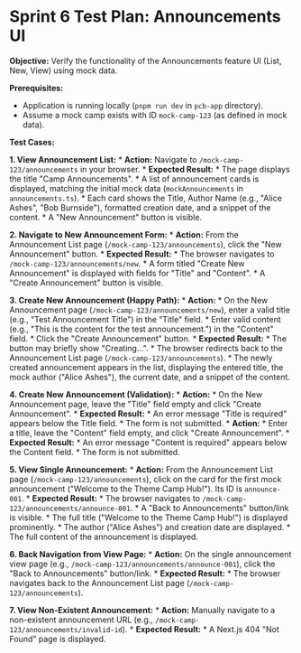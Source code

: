 # Sprint 6 Test Plan: Announcements UI

**Objective:** Verify the functionality of the Announcements feature UI (List, New, View) using mock data.

**Prerequisites:**
*   Application is running locally (`pnpm run dev` in `pcb-app` directory).
*   Assume a mock camp exists with ID `mock-camp-123` (as defined in mock data).

**Test Cases:**

**1. View Announcement List:**
    *   **Action:** Navigate to `/mock-camp-123/announcements` in your browser.
    *   **Expected Result:** 
        *   The page displays the title "Camp Announcements".
        *   A list of announcement cards is displayed, matching the initial mock data (`mockAnnouncements` in `announcements.ts`).
        *   Each card shows the Title, Author Name (e.g., "Alice Ashes", "Bob Burnside"), formatted creation date, and a snippet of the content.
        *   A "New Announcement" button is visible.

**2. Navigate to New Announcement Form:**
    *   **Action:** From the Announcement List page (`/mock-camp-123/announcements`), click the "New Announcement" button.
    *   **Expected Result:**
        *   The browser navigates to `/mock-camp-123/announcements/new`.
        *   A form titled "Create New Announcement" is displayed with fields for "Title" and "Content".
        *   A "Create Announcement" button is visible.

**3. Create New Announcement (Happy Path):**
    *   **Action:** 
        *   On the New Announcement page (`/mock-camp-123/announcements/new`), enter a valid title (e.g., "Test Announcement Title") in the "Title" field.
        *   Enter valid content (e.g., "This is the content for the test announcement.") in the "Content" field.
        *   Click the "Create Announcement" button.
    *   **Expected Result:**
        *   The button may briefly show "Creating...".
        *   The browser redirects back to the Announcement List page (`/mock-camp-123/announcements`).
        *   The newly created announcement appears in the list, displaying the entered title, the mock author ("Alice Ashes"), the current date, and a snippet of the content.

**4. Create New Announcement (Validation):**
    *   **Action:**
        *   On the New Announcement page, leave the "Title" field empty and click "Create Announcement".
    *   **Expected Result:**
        *   An error message "Title is required" appears below the Title field.
        *   The form is not submitted.
    *   **Action:**
        *   Enter a title, leave the "Content" field empty, and click "Create Announcement".
    *   **Expected Result:**
        *   An error message "Content is required" appears below the Content field.
        *   The form is not submitted.

**5. View Single Announcement:**
    *   **Action:** From the Announcement List page (`/mock-camp-123/announcements`), click on the card for the first mock announcement ("Welcome to the Theme Camp Hub!"). Its ID is `announce-001`.
    *   **Expected Result:**
        *   The browser navigates to `/mock-camp-123/announcements/announce-001`.
        *   A "Back to Announcements" button/link is visible.
        *   The full title ("Welcome to the Theme Camp Hub!") is displayed prominently.
        *   The author ("Alice Ashes") and creation date are displayed.
        *   The full content of the announcement is displayed.

**6. Back Navigation from View Page:**
    *   **Action:** On the single announcement view page (e.g., `/mock-camp-123/announcements/announce-001`), click the "Back to Announcements" button/link.
    *   **Expected Result:**
        *   The browser navigates back to the Announcement List page (`/mock-camp-123/announcements`).

**7. View Non-Existent Announcement:**
    *   **Action:** Manually navigate to a non-existent announcement URL (e.g., `/mock-camp-123/announcements/invalid-id`).
    *   **Expected Result:**
        *   A Next.js 404 "Not Found" page is displayed.
